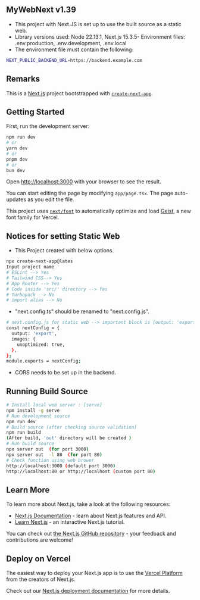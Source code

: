 ## MyWebNext v1.39
- This project with Next.JS is set up to use the built source as a static web.
- Library versions used: Node 22.13.1, Next.js 15.3.5- Environment files: .env.production, .env.development, .env.local
- The environment file must contain the following: 
```bash
NEXT_PUBLIC_BACKEND_URL=https://backend.example.com
```

## Remarks 
This is a [Next.js](https://nextjs.org) project bootstrapped with [`create-next-app`](https://nextjs.org/docs/app/api-reference/cli/create-next-app).

## Getting Started
First, run the development server:
```bash
npm run dev
# or
yarn dev
# or
pnpm dev
# or
bun dev
```
Open [http://localhost:3000](http://localhost:3000) with your browser to see the result.

You can start editing the page by modifying `app/page.tsx`. The page auto-updates as you edit the file.

This project uses [`next/font`](https://nextjs.org/docs/app/building-your-application/optimizing/fonts) to automatically optimize and load [Geist](https://vercel.com/font), a new font family for Vercel.

## Notices for setting Static Web 
- This Project created with below options.
```bash
npx create-next-app@lates 
Input project name 
# ESLint --> Yes 
# Tailwind CSS--> Yes 
# App Router --> Yes
# Code inside 'src/' directory --> Yes 
# Turbopack --> No 
# import alias --> No
```
- "next.config.ts" should be renamed to "next.config.js".
```bash
# next.config.js for static web --> important block is [output: 'export']  
const nextConfig = {
  output: 'export',
  images: {
    unoptimized: true, 
  },
};
module.exports = nextConfig;
```
- CORS needs to be set up in the backend.

## Running Build Source  
```bash
# Install local web server : [serve] 
npm install -g serve
# Run development source
npm run dev
# Build source (after checking source validation) 
npm run build 
(After build, 'out' directory will be created )
# Run build source 
npx server out  (for port 3000)
npx server out  -l 80  (for port 80)
# Check function using web brower 
http://localhost:3000 (default port 3000)
http://localhost:80 or http://localhost (custom port 80) 

```

## Learn More

To learn more about Next.js, take a look at the following resources:

- [Next.js Documentation](https://nextjs.org/docs) - learn about Next.js features and API.
- [Learn Next.js](https://nextjs.org/learn) - an interactive Next.js tutorial.

You can check out [the Next.js GitHub repository](https://github.com/vercel/next.js) - your feedback and contributions are welcome!

## Deploy on Vercel

The easiest way to deploy your Next.js app is to use the [Vercel Platform](https://vercel.com/new?utm_medium=default-template&filter=next.js&utm_source=create-next-app&utm_campaign=create-next-app-readme) from the creators of Next.js.

Check out our [Next.js deployment documentation](https://nextjs.org/docs/app/building-your-application/deploying) for more details.
